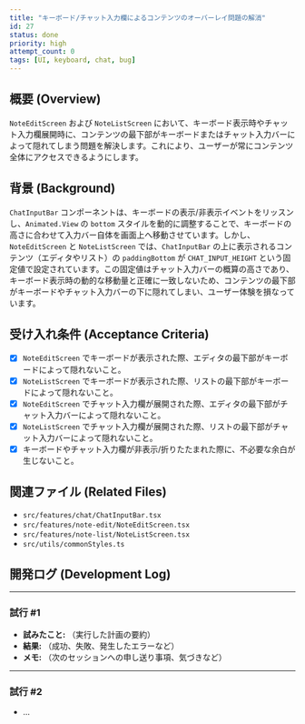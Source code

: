 ```yaml
---
title: "キーボード/チャット入力欄によるコンテンツのオーバーレイ問題の解消"
id: 27
status: done
priority: high
attempt_count: 0
tags: [UI, keyboard, chat, bug]
---
```


## 概要 (Overview)

`NoteEditScreen` および `NoteListScreen` において、キーボード表示時やチャット入力欄展開時に、コンテンツの最下部がキーボードまたはチャット入力バーによって隠れてしまう問題を解決します。これにより、ユーザーが常にコンテンツ全体にアクセスできるようにします。

## 背景 (Background)

`ChatInputBar` コンポーネントは、キーボードの表示/非表示イベントをリッスンし、`Animated.View` の `bottom` スタイルを動的に調整することで、キーボードの高さに合わせて入力バー自体を画面上へ移動させています。しかし、`NoteEditScreen` と `NoteListScreen` では、`ChatInputBar` の上に表示されるコンテンツ（エディタやリスト）の `paddingBottom` が `CHAT_INPUT_HEIGHT` という固定値で設定されています。この固定値はチャット入力バーの概算の高さであり、キーボード表示時の動的な移動量と正確に一致しないため、コンテンツの最下部がキーボードやチャット入力バーの下に隠れてしまい、ユーザー体験を損なっています。

## 受け入れ条件 (Acceptance Criteria)

- [x] `NoteEditScreen` でキーボードが表示された際、エディタの最下部がキーボードによって隠れないこと。
- [x] `NoteListScreen` でキーボードが表示された際、リストの最下部がキーボードによって隠れないこと。
- [x] `NoteEditScreen` でチャット入力欄が展開された際、エディタの最下部がチャット入力バーによって隠れないこと。
- [x] `NoteListScreen` でチャット入力欄が展開された際、リストの最下部がチャット入力バーによって隠れないこと。
- [x] キーボードやチャット入力欄が非表示/折りたたまれた際に、不必要な余白が生じないこと。

## 関連ファイル (Related Files)

- `src/features/chat/ChatInputBar.tsx`
- `src/features/note-edit/NoteEditScreen.tsx`
- `src/features/note-list/NoteListScreen.tsx`
- `src/utils/commonStyles.ts`

## 開発ログ (Development Log)

---
### 試行 #1

- **試みたこと:** （実行した計画の要約）
- **結果:** （成功、失敗、発生したエラーなど）
- **メモ:** （次のセッションへの申し送り事項、気づきなど）

---
### 試行 #2

- ...
